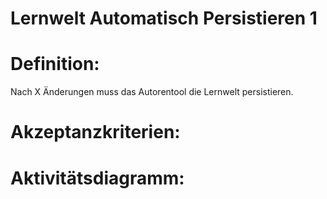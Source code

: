 # Lernwelt Automatisch Persistieren 1



# Definition:


Nach X Änderungen muss das Autorentool die Lernwelt persistieren.



# Akzeptanzkriterien: 


# Aktivitätsdiagramm:


